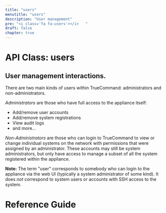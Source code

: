 ```yaml
---
title: "users"
menutitle: "users"
description: "User management"
pre: "<i class='fa fa-users'></i>	"
draft: false
chapter: true
---
```


# API Class: users
## User management interactions.

There are two main kinds of users within TrueCommand: administrators and non-administrators.

*Administrators* are those who have full access to the appliance itself:

 * Add/remove user accounts
 * Add/remove system registrations
 * View audit logs
 * and more...

*Non-Administrators* are those who can login to TrueCommand to view or change individual systems on the network with permissions that were assigned by an administrator. These accounts may still be system administrators, but only have access to manage a subset of all the system registered within the appliance.

**Note:** The term "user" corresponds to somebody who can login to the appliance via the web UI (typically a system administrator of some kind). It does *not* correspond to system users or accounts with SSH access to the system.

# Reference Guide
